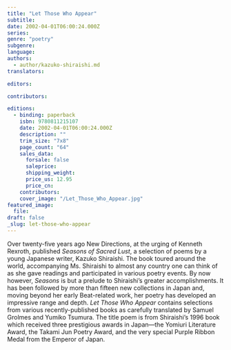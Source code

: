 ```yaml
---
title: "Let Those Who Appear"
subtitle:
date: 2002-04-01T06:00:24.000Z
series:
genre: "poetry"
subgenre:
language:
authors:
  - author/kazuko-shiraishi.md
translators:

editors:

contributors:

editions:
  - binding: paperback
    isbn: 9780811215107
    date: 2002-04-01T06:00:24.000Z
    description: ""
    trim_size: "7x8"
    page_count: "64"
    sales_data:
      forsale: false
      saleprice:
      shipping_weight:
      price_us: 12.95
      price_cn:
    contributors:
    cover_image: "/Let_Those_Who_Appear.jpg"
featured_image:
  file:
draft: false
_slug: let-those-who-appear
---
```


Over twenty-five years ago New Directions, at the urging of Kenneth Rexroth, published _Seasons of Sacred Lust_, a selection of poems by a young Japanese writer, Kazuko Shiraishi. The book toured around the world, accompanying Ms. Shiraishi to almost any country one can think of as she gave readings and participated in various poetry events. By now however, _Seasons_ is but a prelude to Shiraishi’s greater accomplishments. It has been followed by more than fifteen new collections in Japan and, moving beyond her early Beat-related work, her poetry has developed an impressive range and depth. _Let Those Who Appear_ contains selections from various recently-published books as carefully translated by Samuel Grolmes and Yumiko Tsumura. The title poem is from Shiraishi’s 1996 book which received three prestigious awards in Japan––the Yomiuri Literature Award, the Takami Jun Poetry Award, and the very special Purple Ribbon Medal from the Emperor of Japan.

